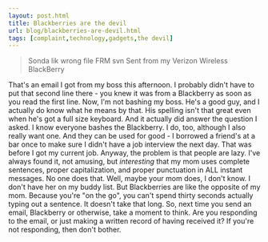 ```yaml
---
layout: post.html
title: Blackberries are the devil
url: blog/blackberries-are-devil.html
tags: [complaint,technology,gadgets,the devil]
---
```

> Sonda lik wrong file FRM svn Sent from my Verizon Wireless BlackBerry

That's an email I got from my boss this afternoon. I probably didn't have to put that second line there - you knew it was from a Blackberry as soon as you read the first line. Now, I'm not bashing my boss. He's a good guy, and I actually do know what he means by that. His spelling isn't that great even when he's got a full size keyboard. And it actually did answer the question I asked. I know everyone bashes the Blackberry. I do, too, although I also really want one. And they can be used for good - I borrowed a friend's at a bar once to make sure I didn't have a job interview the next day. That was before I got my current job. Anyway, the problem is that people are lazy. I've always found it, not amusing, but _interesting_ that my mom uses complete sentences, proper capitalization, and proper punctuation in ALL instant messages. No one does that. Well, maybe your mom does, I don't know. I don't have her on my buddy list. But Blackberries are like the opposite of my mom. Because you're "on the go", you can't spend thirty seconds actually typing out a sentence. It doesn't take that long. So, next time you send an email, Blackberry or otherwise, take a moment to think. Are you responding to the email, or just making a written record of having received it? If you're not responding, then don't bother.
